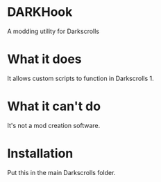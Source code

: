 # DARKHook
A modding utility for Darkscrolls

# What it does

It allows custom scripts to function in Darkscrolls 1.

# What it can't do

It's not a mod creation software.

# Installation

Put this in the main Darkscrolls folder.
